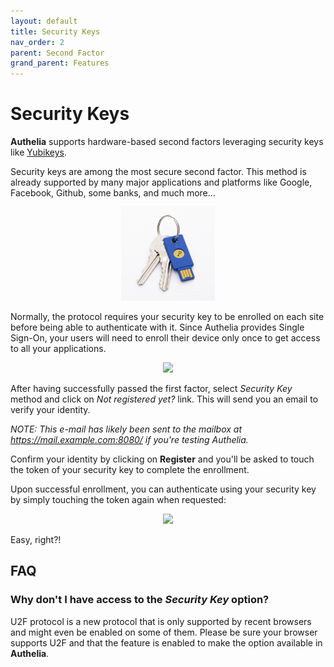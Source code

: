 ```yaml
---
layout: default
title: Security Keys
nav_order: 2
parent: Second Factor
grand_parent: Features
---
```


# Security Keys

**Authelia** supports hardware-based second factors leveraging security keys like
[Yubikeys](Yubikey).

Security keys are among the most secure second factor. This method is already
supported by many major applications and platforms like Google, Facebook, Github,
some banks, and much more...

<p align="center">
  <img src="../../images/yubikey.jpg" width="150">
</p>

Normally, the protocol requires your security key to be enrolled on each site before
being able to authenticate with it. Since Authelia provides Single Sign-On, your users
will need to enroll their device only once to get access to all your applications.

<p align="center">
  <img src="../../images/REGISTER-U2F.png" width="400">
</p>

After having successfully passed the first factor, select *Security Key* method and
click on *Not registered yet?* link. This will send you an email to verify your identity.

*NOTE: This e-mail has likely been sent to the mailbox at https://mail.example.com:8080/ if you're testing Authelia.*

Confirm your identity by clicking on **Register** and you'll be asked to
touch the token of your security key to complete the enrollment.

Upon successful enrollment, you can authenticate using your security key
by simply touching the token again when requested:

<p align="center">
  <img src="../../images/2FA-U2F.png" width="400">
</p>

Easy, right?!

## FAQ

### Why don't I have access to the *Security Key* option?

U2F protocol is a new protocol that is only supported by recent browsers
and might even be enabled on some of them. Please be sure your browser
supports U2F and that the feature is enabled to make the option
available in **Authelia**.

[Yubikey]: https://www.yubico.com/products/yubikey-hardware/yubikey4/
